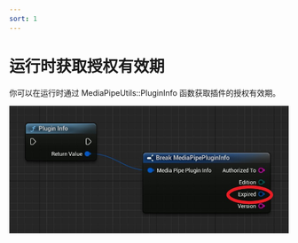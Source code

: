 ```yaml
---
sort: 1
---
```


# 运行时获取授权有效期

你可以在运行时通过 MediaPipeUtils::PluginInfo 函数获取插件的授权有效期。



[![动画蓝图节点](images/plugin_info_func.jpg "Shiprock")](images/plugin_info_func.jpg)   